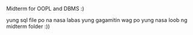Midterm for OOPL and DBMS :)

yung sql file po na nasa labas yung gagamitin wag po yung nasa loob ng midterm folder :))
